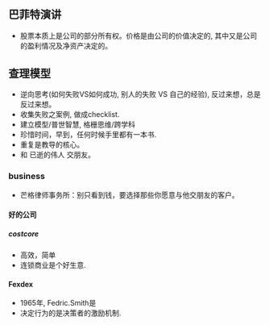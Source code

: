 #
## 巴菲特演讲
- 股票本质上是公司的部分所有权。价格是由公司的价值决定的, 其中又是公司的盈利情况及净资产决定的。

## 查理模型
- 逆向思考(如何失败VS如何成功, 别人的失败 VS 自己的经验), 反过来想，总是反过来想。
- 收集失败之案例, 做成checklist.
- 建立模型/普世智慧, 格栅思维/跨学科
- 珍惜时间，早到，任何时候手里都有一本书.
- 重复是教导的核心。
- 和 已逝的伟人 交朋友。
### business
- 芒格律师事务所：别只看到钱，要选择那些你愿意与他交朋友的客户。
#### 好的公司
##### costcore
- 高效，简单
- 连锁商业是个好生意.

#### Fexdex
- 1965年, Fedric.Smith是
- 决定行为的是决策者的激励机制.